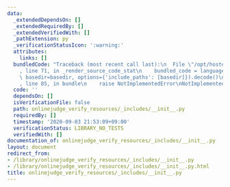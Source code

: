 ```yaml
---
data:
  _extendedDependsOn: []
  _extendedRequiredBy: []
  _extendedVerifiedWith: []
  _pathExtension: py
  _verificationStatusIcon: ':warning:'
  attributes:
    links: []
  bundledCode: "Traceback (most recent call last):\n  File \"/opt/hostedtoolcache/Python/3.9.0/x64/lib/python3.9/site-packages/onlinejudge_verify/documentation/build.py\"\
    , line 71, in _render_source_code_stat\n    bundled_code = language.bundle(stat.path,\
    \ basedir=basedir, options={'include_paths': [basedir]}).decode()\n  File \"/opt/hostedtoolcache/Python/3.9.0/x64/lib/python3.9/site-packages/onlinejudge_verify/languages/python.py\"\
    , line 85, in bundle\n    raise NotImplementedError\nNotImplementedError\n"
  code: ''
  dependsOn: []
  isVerificationFile: false
  path: onlinejudge_verify_resources/_includes/__init__.py
  requiredBy: []
  timestamp: '2020-09-03 21:53:09+09:00'
  verificationStatus: LIBRARY_NO_TESTS
  verifiedWith: []
documentation_of: onlinejudge_verify_resources/_includes/__init__.py
layout: document
redirect_from:
- /library/onlinejudge_verify_resources/_includes/__init__.py
- /library/onlinejudge_verify_resources/_includes/__init__.py.html
title: onlinejudge_verify_resources/_includes/__init__.py
---
```

